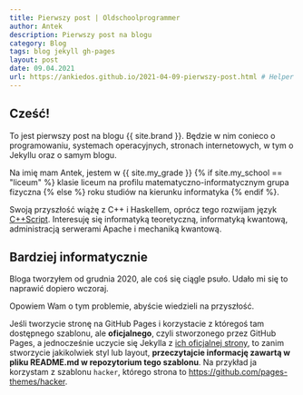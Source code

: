 ```yaml
---
title: Pierwszy post | Oldschoolprogrammer
author: Antek
description: Pierwszy post na blogu
category: Blog
tags: blog jekyll gh-pages
layout: post
date: 09.04.2021
url: https://ankiedos.github.io/2021-04-09-pierwszy-post.html # Helper for blog.html
---
```


## Cześć!
To jest pierwszy post na blogu {{ site.brand }}. Będzie w nim conieco o programowaniu, systemach operacyjnych, stronach internetowych, w tym o Jekyllu oraz o samym blogu.

Na imię mam Antek, jestem w {{ site.my_grade }} {% if site.my_school == "liceum" %} klasie liceum na profilu matematyczno-informatycznym grupa fizyczna {% else %} roku studiów na kierunku informatyka {% endif %}.

Swoją przyszłość wiążę z C++ i Haskellem, oprócz tego rozwijam język [C++Script](https://github.com/cpp-script-lang). Interesuję się informatyką teoretyczną, informatyką kwantową, administracją serwerami Apache i mechaniką kwantową.

## Bardziej informatycznie
Bloga tworzyłem od grudnia 2020, ale coś się ciągle psuło. Udało mi się to naprawić dopiero wczoraj.

Opowiem Wam o tym problemie, abyście wiedzieli na przyszłość.

Jeśli tworzycie stronę na GitHub Pages i korzystacie z któregoś tam dostępnego szablonu, ale **oficjalnego**, czyli stworzonego przez GitHub Pages, a jednocześnie uczycie się Jekylla z [ich oficjalnej strony](https://jekyllrb.com), to zanim stworzycie jakikolwiek styl lub layout, **przeczytajcie informację zawartą w pliku README.md w repozytorium tego szablonu**. Na przykład ja korzystam z szablonu `hacker`, którego strona to https://github.com/pages-themes/hacker.